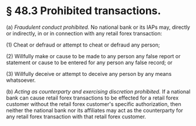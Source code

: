 # § 48.3   Prohibited transactions.

(a) *Fraudulent conduct prohibited.* No national bank or its IAPs may, directly or indirectly, in or in connection with any retail forex transaction:


(1) Cheat or defraud or attempt to cheat or defraud any person;


(2) Willfully make or cause to be made to any person any false report or statement or cause to be entered for any person any false record; or


(3) Willfully deceive or attempt to deceive any person by any means whatsoever.


(b) *Acting as counterparty and exercising discretion prohibited.* If a national bank can cause retail forex transactions to be effected for a retail forex customer without the retail forex customer's specific authorization, then neither the national bank nor its affiliates may act as the counterparty for any retail forex transaction with that retail forex customer.




